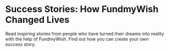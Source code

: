 # Success Stories: How FundmyWish Changed Lives
Read inspiring stories from people who have turned their dreams into reality with the help of FundmyWish. Find out how you can create your own success story.
